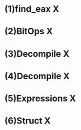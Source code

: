 # (1)find_eax    X
# (2)BitOps      X
# (3)Decompile   X
# (4)Decompile   X
# (5)Expressions X
# (6)Struct      X
